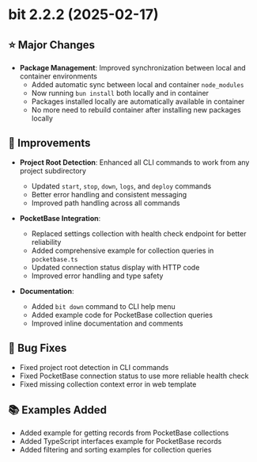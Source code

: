 # bit 2.2.2 (2025-02-17)

## ⭐️ Major Changes
- **Package Management**: Improved synchronization between local and container environments
  - Added automatic sync between local and container `node_modules`
  - Now running `bun install` both locally and in container
  - Packages installed locally are automatically available in container
  - No more need to rebuild container after installing new packages locally

## 🔧 Improvements
- **Project Root Detection**: Enhanced all CLI commands to work from any project subdirectory
  - Updated `start`, `stop`, `down`, `logs`, and `deploy` commands
  - Better error handling and consistent messaging
  - Improved path handling across all commands

- **PocketBase Integration**:
  - Replaced settings collection with health check endpoint for better reliability
  - Added comprehensive example for collection queries in `pocketbase.ts`
  - Updated connection status display with HTTP code
  - Improved error handling and type safety

- **Documentation**:
  - Added `bit down` command to CLI help menu
  - Added example code for PocketBase collection queries
  - Improved inline documentation and comments

## 🐛 Bug Fixes
- Fixed project root detection in CLI commands
- Fixed PocketBase connection status to use more reliable health check
- Fixed missing collection context error in web template

## 📚 Examples Added
- Added example for getting records from PocketBase collections
- Added TypeScript interfaces example for PocketBase records
- Added filtering and sorting examples for collection queries
